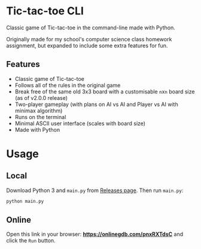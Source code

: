 # Tic-tac-toe CLI
Classic game of Tic-tac-toe in the command-line made with Python.

Originally made for my school's computer science class homework assignment, but expanded to include some extra features for fun.

## Features
- Classic game of Tic-tac-toe
- Follows all of the rules in the original game
- Break free of the same old 3x3 board with a customisable `n`x`n` board size (as of v2.0.0 release)
- Two-player gameplay (with plans on AI vs AI and Player vs AI with minimax algorithm)
- Runs on the terminal
- Minimal ASCII user interface (scales with board size)
- Made with Python

# Usage
## Local
Download Python 3 and `main.py` from [Releases page](). Then run `main.py`:
```sh
python main.py
```

## Online
Open this link in your browser: **https://onlinegdb.com/pnxRXTdsC** and click the `Run` button.
